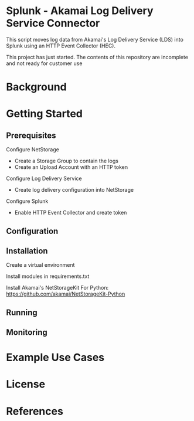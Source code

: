 Splunk - Akamai Log Delivery Service Connector 
==============================================

This script moves log data from Akamai's Log Delivery Service (LDS) into Splunk 
using an HTTP Event Collector (HEC).

This project has just started. The contents of this repository are incomplete and
not ready for customer use

Background
===========

Getting Started
==============

Prerequisites
-------------

Configure NetStorage 
- Create a Storage Group to contain the logs
- Create an Upload Account with an HTTP token

Configure Log Delivery Service 
- Create log delivery configuration into NetStorage

Configure Splunk 
- Enable HTTP Event Collector and create token

Configuration
-------------

Installation
------------

Create a virtual environment

Install modules in requirements.txt

Install Akamai's NetStorageKit For Python: https://github.com/akamai/NetStorageKit-Python

Running
-------

Monitoring
----------

Example Use Cases
=================

License
=======

References
==========

